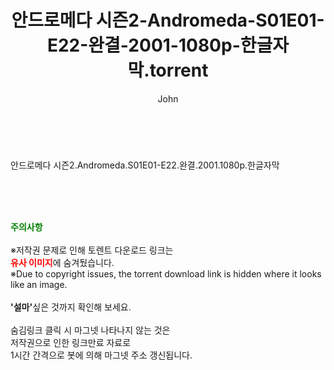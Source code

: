 ﻿---
layout: post
title:  "안드로메다 시즌2-Andromeda-S01E01-E22-완결-2001-1080p-한글자막.torrent"
author: John
categories: [ 드라마 ]
tags: [  ]
image:  
description: "안드로메다 시즌2-Andromeda-S01E01-E22-완결-2001-1080p-한글자막 torrent 정보 공유"
toc: true
toc_sticky: true
---

<br>
<div class="view-img">
<img alt="" class="img-tag" content="http://torrentmobile61.com/data/file/drama/2345729386_bWPhl9vV_e9690454eff353e840216ee84550c9fd6c3197e0.jpg" itemprop="image" src="http://torrentmobile61.com/data/file/drama/2345729386_bWPhl9vV_e9690454eff353e840216ee84550c9fd6c3197e0.jpg"/></div><div class="view-content" itemprop="description">
<p>안드로메다 시즌2.Andromeda.S01E01-E22.완결.2001.1080p.한글자막<br/></p> </div>
    
<br><br><br>
<p data-ke-size="size16"><b><span style="color: green;">주의사항</span></b><br /><br />※저작권 문제로 인해 토렌트 다운로드 링크는<br /><b><span style="color: red;">유사 이미지</span></b>에 숨겨뒀습니다.<br />※Due to copyright issues, the torrent download link is hidden where it looks like an image.<br /><br /><b>'설마'</b>싶은 것까지 확인해 보세요.<br /><br />숨김링크 클릭 시 마그넷 나타나지 않는 것은<br />저작권으로 인한 링크만료 자료로<br />1시간 간격으로 봇에 의해 마그넷 주소 갱신됩니다.</p>
